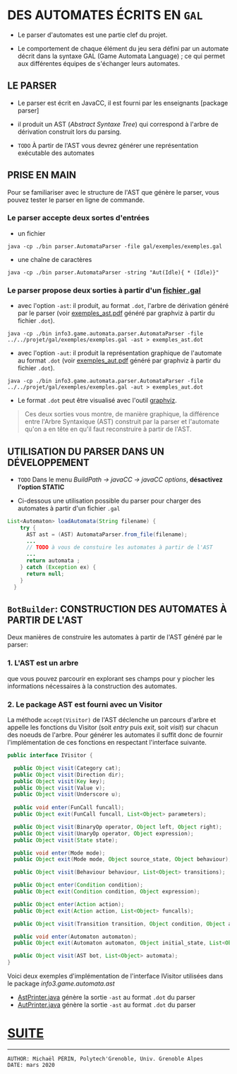 # DES AUTOMATES ÉCRITS EN `GAL`

- Le parser d'automates est une partie clef du projet.

- Le comportement de chaque élément du jeu sera défini par un automate décrit dans la syntaxe GAL (Game Automata Language) ;
ce qui permet aux différentes équipes de s'échanger leurs automates.


## LE PARSER 

- Le parser est écrit en JavaCC, il est fourni par les enseignants [package parser]

- il produit un AST (*Abstract Syntaxe Tree*) qui correspond à l'arbre de dérivation construit lors du parsing.

- ``TODO`` À partir de l'AST vous devrez générer une représentation exécutable des automates


## PRISE EN MAIN

Pour se familiariser avec le structure de l'AST que génère le parser, vous pouvez tester le parser en ligne de commande.


### Le parser accepte deux sortes d'entrées

- un fichier

``java -cp ./bin parser.AutomataParser -file gal/exemples/exemples.gal``

- une chaîne de caractères

``java -cp ./bin parser.AutomataParser -string "Aut(Idle){ * (Idle)}"``


### Le parser propose deux sorties à partir d'un [fichier .gal](../exemples/exemples.gal)


- avec l'option `-ast`: il produit, au format `.dot`, l'arbre de dérivation généré par le parser 
  (voir [exemples_ast.pdf](../exemples/exemples_ast.pdf) généré par graphviz à partir du fichier `.dot`).

``java -cp ./bin info3.game.automata.parser.AutomataParser -file ../../projet/gal/exemples/exemples.gal -ast > exemples_ast.dot``

- avec l'option `-aut`: il produit la représentation graphique de l'automate au format `.dot`
  (voir [exemples_aut.pdf](../exemples/exemples_aut.pdf) généré par graphviz à partir du fichier `.dot`).

``java -cp ./bin info3.game.automata.parser.AutomataParser -file ../../projet/gal/exemples/exemples.gal -aut > exemples_aut.dot``

- Le format `.dot` peut être visualisé avec l'outil [graphviz](https://www.graphviz.org).


<BLOCKQUOTE>
Ces deux sorties vous montre, de manière graphique, la différence entre
l'Arbre Syntaxique (AST) construit par la parser et
l'automate qu'on a en tête en qu'il faut reconstruire à partir de l'AST.
</BLOCKQUOTE>


## UTILISATION DU PARSER DANS UN DÉVELOPPEMENT

- `TODO` Dans le menu *BuildPath -> javaCC -> javaCC options*, **désactivez l'option STATIC**

- Ci-dessous une utilisation possible du parser pour charger des automates à partir d'un fichier `.gal`

```java
List<Automaton> loadAutomata(String filename) {
    try {
      AST ast = (AST) AutomataParser.from_file(filename);
      ...
      // TODO à vous de constuire les automates à partir de l'AST
      ...
      return automata ;
    } catch (Exception ex) {
      return null;
    }
  }
```

## `BotBuilder`: CONSTRUCTION DES AUTOMATES À PARTIR DE L'AST

Deux manières de construire les automates à partir de l'AST généré par le parser:

### 1. L'AST est un arbre

que vous pouvez parcourir en explorant ses champs pour y piocher les informations nécessaires à la construction des automates.

### 2. Le package AST est fourni avec un Visitor

La méthode `accept(Visitor)` de l'AST déclenche un parcours d'arbre et appelle les fonctions du Visitor (soit *entry* puis *exit*, soit *visit*) sur chacun des noeuds de l'arbre.
Pour générer les automates il suffit donc de fournir l'implémentation de ces fonctions en respectant l'interface suivante.


```java
public interface IVisitor {

  public Object visit(Category cat);
  public Object visit(Direction dir);
  public Object visit(Key key);
  public Object visit(Value v);
  public Object visit(Underscore u);
  
  public void enter(FunCall funcall);
  public Object exit(FunCall funcall, List<Object> parameters);

  public Object visit(BinaryOp operator, Object left, Object right);
  public Object visit(UnaryOp operator, Object expression);
  public Object visit(State state);

  public void enter(Mode mode);
  public Object exit(Mode mode, Object source_state, Object behaviour);

  public Object visit(Behaviour behaviour, List<Object> transitions);

  public Object enter(Condition condition);
  public Object exit(Condition condition, Object expression);

  public Object enter(Action action);
  public Object exit(Action action, List<Object> funcalls);

  public Object visit(Transition transition, Object condition, Object action, Object target_state);

  public void enter(Automaton automaton);
  public Object exit(Automaton automaton, Object initial_state, List<Object> modes);

  public Object visit(AST bot, List<Object> automata);  
}
```

Voici deux exemples d'implémentation de l'interface IVisitor utilisées dans le package *info3.game.automata.ast*

- [AstPrinter.java](AstPrinter.java) génère la sortie `-ast` au format `.dot` du parser
- [AutPrinter.java](AutPrinter.java) génère la sortie `-ast` au format `.dot` du parser


# [SUITE](../../README.md)

---

	AUTHOR: Michaël PÉRIN, Polytech'Grenoble, Univ. Grenoble Alpes
	DATE: mars 2020
